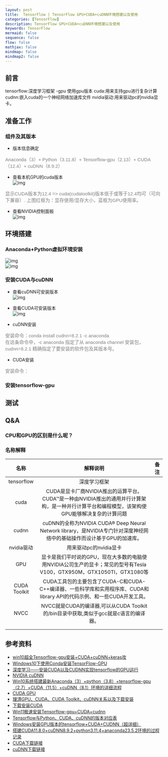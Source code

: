 ```yaml
---
layout: post
title:  TensorFlow | TensorFlow GPU+CUDA+cuDNN环境搭建以及使用
categories: [TensorFlow]
description: TensorFlow GPU+CUDA+cuDNN环境搭建以及使用
keywords: TensorFlow
mermaid: false
sequence: false
flow: false
mathjax: false
mindmap: false
mindmap2: false
---
```


## 前言 <br>
tensorflow:深度学习框架 -gpu 使用gpu版本 cuda:用来支持gpu进行复杂计算 cudnn:嵌入cuda的一个神经网络加速库文件 nvidia驱动:用来驱动pc的nvidia显卡。




## 准备工作
### 组件及其版本
- 版本信息确定 <br>
<p align="left" style="color:grey; font-family:Arial; font-size: 15px">
Anaconda（3）+ Python（3.11.8）+ Tensorflow-gpu（2.13）+ CUDA（12.4）+ cuDNN（8.9.2）
</p>

- 查看本机GPU的cuda版本 <br>
  ![img](/images/posts/algorithm/微信截图_20240419094626.png)<br>
<p align="left" style="color:grey; font-family:Arial; font-size: 15px">
  显示CUDA版本为12.4 => cuda(cudatoolkit)版本低于或等于12.4均可（可向下兼容）.
  上图红框为：显存使用/显存大小，蓝框为GPU使用率。
</p>

- 查看NVIDIA控制面板 <br>
  ![img](/images/posts/algorithm/微信截图_20240419095125.png)<br>

## 环境搭建
### Anaconda+Python虚拟环境安装
  ![img](/images/posts/algorithm/微信截图_20240419100022.png)<br>
  ![img](/images/posts/algorithm/微信截图_20240419100125.png)<br>
<p align="left" style="color:grey; font-family:Arial; font-size: 15px">

</p>

### 安装CUDA与cuDNN
- 查看cuDNN可安装版本 <br>
  ![img](/images/posts/algorithm/微信截图_20240419093020.png)<br>
<p align="left" style="color:grey; font-family:Arial; font-size: 15px">

</p>

- 查看CUDA可安装版本 <br>
  ![img](/images/posts/algorithm/微信截图_20240419092855.png)<br>
<p align="left" style="color:grey; font-family:Arial; font-size: 15px">

</p>

- cuDNN安装 <br>
<p align="left" style="color:grey; font-family:Arial; font-size: 15px">
安装命令：conda install cudnn=8.2.1 -c anaconda <br>
在这条命令中，-c anaconda 指定了从 anaconda channel 安装包，cudnn=8.2.1 精确指定了要安装的软件包及其版本号。
</p>

- CUDA安装 <br>
<p align="left" style="color:grey; font-family:Arial; font-size: 15px">
安装命令：
</p>

### 安装tensorflow-gpu
<p align="left" style="color:grey; font-family:Arial; font-size: 15px">

</p>


## 测试


  
## Q&A
### CPU和GPU的区别是什么呢？







### 名称解释

|      名称      |                                          解释说明                                          |  备注   | 
|:------------:|:--------------------------------------------------------------------------------------:|:-----:|
|  tensorflow  |                                         深度学习框架                                         |  |
|     cuda     |  CUDA是显卡厂商NVIDIA推出的运算平台。CUDA™是一种由NVIDIA推出的通用并行计算架构，是一种并行计算平台和编程模型，该架构使GPU能够解决复杂的计算问题   |  |
|    cudnn     | cuDNN的全称为NVIDIA CUDA® Deep Neural Network library，是NVIDIA专门针对深度神经网络中的基础操作而设计基于GPU的加速库。 |  |
|  nvidia驱动    |                                     用来驱动pc的nvidia显卡                                    |  |
|     GPU      |    显卡是我们平时说的GPU，现在大多数的电脑使用NVIDIA公司生产的显卡；常见的型号有Tesla V100，GTX950M，GTX1050TI，GTX1080等    |  |
| CUDA Toolkit |     CUDA工具包的主要包含了CUDA-C和CUDA-C++编译器、一些科学库和实用程序库、CUDA和library API的代码示例、和一些CUDA开发工具。     |  |
|     NVCC     |               NVCC就是CUDA的编译器,可以从CUDA Toolkit的/bin目录中获取,类似于gcc就是c语言的编译器。                |  |
|              |                                                                                        |  |
|              |                                                                                        |  |



## 参考资料
- [win10超全Tensorflow-gpu安装+CUDA+cuDNN+keras攻](https://blog.csdn.net/qq_42505705/article/details/83478668)
- [Windows10下使用Conda安装TensorFlow-GPU](https://blog.csdn.net/weixin_46846685/article/details/110292801)
- [深度学习——安装CUDA以及CUDNN实现tensorflow的GPU运行](https://blog.csdn.net/weixin_53966032/article/details/126135123)
- [NVIDIA cuDNN](https://developer.nvidia.cn/cudnn?eqid=dbe2c944001c1e51000000036481b7e6)
- [Win10系统搭建最新Anaconda（3）+python（3.8）+tensorflow-gpu（2.7）+CUDA（11.5）+cuDNN（8.1）环境的详细流程](https://blog.csdn.net/Gerald_Jones/article/details/121370247)
- [CUDA GPU](https://developer.nvidia.cn/cuda-gpus)
- [理清GPU、CUDA、CUDA Toolkit、cuDNN关系以及下载安装](https://blog.csdn.net/qq_42406643/article/details/109545766)
- [下载安装CUDA](https://developer.nvidia.com/cuda-downloads?target_os=Windows)
- [Win11极速安装Tensorflow-gpu+CUDA+cudnn](https://blog.csdn.net/weixin_46713695/article/details/135038527)
- [Tensorflow与Python、CUDA、cuDNN的版本对应表](https://blog.csdn.net/ly869915532/article/details/124542362)
- [Windows安装GPU版本的tensorflow+CUDA+CUDNN（超详细）](https://blog.csdn.net/m0_46093829/article/details/122893287/)
- [搭建CUDA11.8.0+cuDNN8.9.2+python3.11.4+anaconda23.5.2环境的过程记录](https://blog.csdn.net/mugua_JC/article/details/131849295)
- [CUDA下载链接](https://developer.nvidia.cn/cuda-downloads)
- [cuDNN下载链接](https://developer.nvidia.cn/cudnn)



